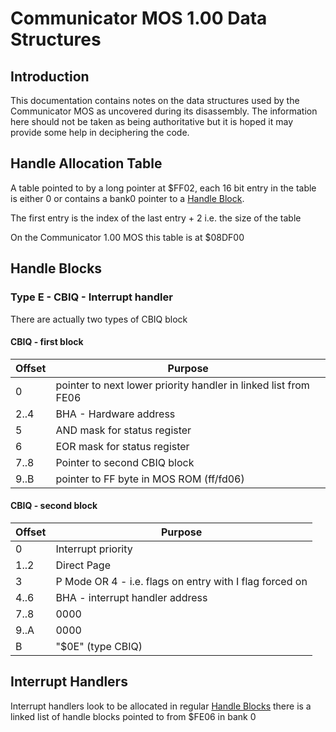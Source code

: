 # Communicator MOS 1.00 Data Structures

## Introduction

This documentation contains notes on the data structures used by the 
Communicator MOS as uncovered during its disassembly. The information here
should not be taken as being authoritative but it is hoped it may provide
some help in deciphering the code.

## Handle Allocation Table

A table pointed to by a long pointer at $FF02, each 16 bit entry in the table
is either 0 or contains a bank0 pointer to a [Handle Block](#handleblocks).

The first entry is the index of the last entry + 2 i.e. the size of the table

On the Communicator 1.00 MOS this table is at $08DF00

## Handle Blocks



### Type E - CBIQ - Interrupt handler

There are actually two types of CBIQ block

#### CBIQ - first block

   | Offset | Purpose 
   |--------|--------------------------------------------------------------
   |   0    | pointer to next lower priority handler in linked list from FE06
   |   2..4 | BHA - Hardware address 
   |   5    | AND mask for status register
   |   6    | EOR mask for status register
   |   7..8 | Pointer to second CBIQ block
   |   9..B | pointer to FF byte in MOS ROM (ff/fd06)
   

#### CBIQ - second block

   | Offset | Purpose 
   |--------|--------------------------------------------------------------
   |   0    | Interrupt priority
   |   1..2 | Direct Page
   |   3    | P Mode OR 4 - i.e. flags on entry with I flag forced on
   |   4..6 | BHA - interrupt handler address
   |   7..8 | 0000
   |   9..A | 0000
   |   B    | "$0E" (type CBIQ)


## Interrupt Handlers

Interrupt handlers look to be allocated in regular [Handle Blocks](#handleblocks)
there is a linked list of handle blocks pointed to from $FE06 in bank 0

